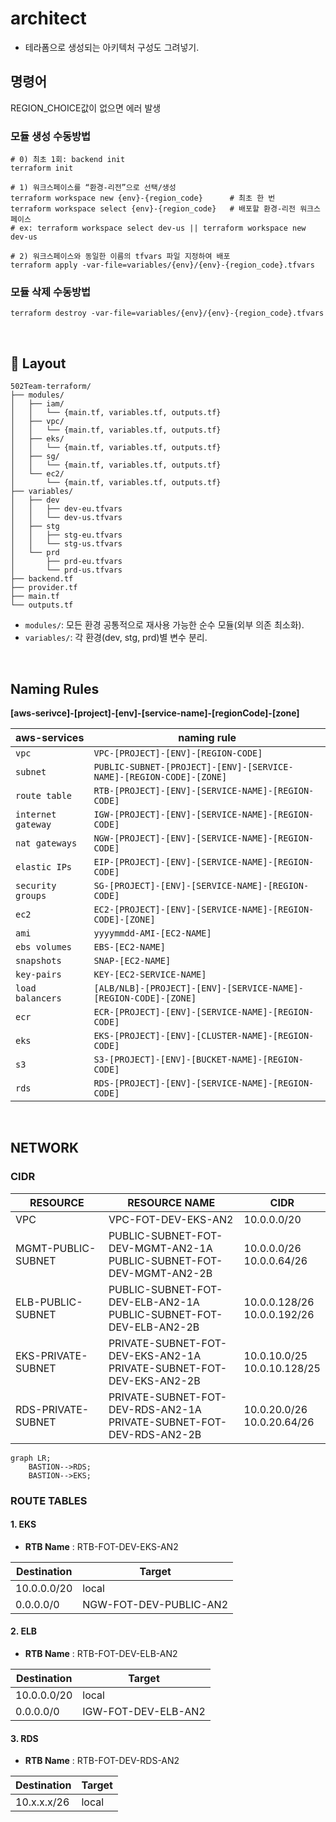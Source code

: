 # architect  
- 테라폼으로 생성되는 아키텍처 구성도 그려넣기.

## 명령어
REGION_CHOICE값이 없으면 에러 발생  

### 모듈 생성 수동방법
```
# 0) 최초 1회: backend init
terraform init

# 1) 워크스페이스를 “환경-리전”으로 선택/생성
terraform workspace new {env}-{region_code}      # 최초 한 번
terraform workspace select {env}-{region_code}   # 배포할 환경-리전 워크스페이스
# ex: terraform workspace select dev-us || terraform workspace new dev-us

# 2) 워크스페이스와 동일한 이름의 tfvars 파일 지정하여 배포
terraform apply -var-file=variables/{env}/{env}-{region_code}.tfvars
```

### 모듈 삭제 수동방법
```
terraform destroy -var-file=variables/{env}/{env}-{region_code}.tfvars
```
<br>

## 📁 Layout
```
502Team-terraform/
├── modules/
│   ├── iam/ 
│   │   └── {main.tf, variables.tf, outputs.tf}
│   ├── vpc/
│   │   └── {main.tf, variables.tf, outputs.tf}
│   ├── eks/
│   │   └── {main.tf, variables.tf, outputs.tf}
│   ├── sg/
│   │   └── {main.tf, variables.tf, outputs.tf}
│   └── ec2/
│       └── {main.tf, variables.tf, outputs.tf}
├── variables/
│   ├── dev
│   │   ├── dev-eu.tfvars
│   │   └── dev-us.tfvars
│   ├── stg
│   │   ├── stg-eu.tfvars
│   │   └── stg-us.tfvars
│   └── prd
│       ├── prd-eu.tfvars
│       └── prd-us.tfvars
├── backend.tf
├── provider.tf
├── main.tf
└── outputs.tf
```

- `modules/`: 모든 환경 공통적으로 재사용 가능한 순수 모듈(외부 의존 최소화).   
- `variables/`: 각 환경(dev, stg, prd)별 변수 분리.
<br>

## Naming Rules
**[aws-serivce]-[project]-[env]-[service-name]-[regionCode]-[zone]**  

| aws-services       | naming rule                                                         |
| ------------------ | ------------------------------------------------------------------- |
| `vpc`              | `VPC-[PROJECT]-[ENV]-[REGION-CODE]`                                 |
| `subnet`           | `PUBLIC-SUBNET-[PROJECT]-[ENV]-[SERVICE-NAME]-[REGION-CODE]-[ZONE]` |
| `route table`      | `RTB-[PROJECT]-[ENV]-[SERVICE-NAME]-[REGION-CODE]`                  |
| `internet gateway` | `IGW-[PROJECT]-[ENV]-[SERVICE-NAME]-[REGION-CODE]`                  |
| `nat gateways`     | `NGW-[PROJECT]-[ENV]-[SERVICE-NAME]-[REGION-CODE]`                  |
| `elastic IPs`      | `EIP-[PROJECT]-[ENV]-[SERVICE-NAME]-[REGION-CODE] `                 | 
| `security groups`  | `SG-[PROJECT]-[ENV]-[SERVICE-NAME]-[REGION-CODE] `                  | 
| `ec2`              | `EC2-[PROJECT]-[ENV]-[SERVICE-NAME]-[REGION-CODE]-[ZONE]`           |
| `ami`              | `yyyymmdd-AMI-[EC2-NAME]`                                           |
| `ebs volumes`      | `EBS-[EC2-NAME]`                                                    |
| `snapshots`        | `SNAP-[EC2-NAME] `                                                  | 
| `key-pairs`        | `KEY-[EC2-SERVICE-NAME]`                                            |
| `load balancers`   | `[ALB/NLB]-[PROJECT]-[ENV]-[SERVICE-NAME]-[REGION-CODE]-[ZONE]`     |
| `ecr`              | `ECR-[PROJECT]-[ENV]-[SERVICE-NAME]-[REGION-CODE]`                  |
| `eks`              | `EKS-[PROJECT]-[ENV]-[CLUSTER-NAME]-[REGION-CODE]`                  |
| `s3`               | `S3-[PROJECT]-[ENV]-[BUCKET-NAME]-[REGION-CODE]`                    |
| `rds`              | `RDS-[PROJECT]-[ENV]-[SERVICE-NAME]-[REGION-CODE]`                  |
<br>

## NETWORK
### CIDR  
| RESOURCE           | RESOURCE NAME                                                            | CIDR                            |
| ------------------ | -------------------------------------------------------------------------| ------------------------------- |
| VPC                | VPC-FOT-DEV-EKS-AN2                                                      | 10.0.0.0/20                     |
| MGMT-PUBLIC-SUBNET | PUBLIC-SUBNET-FOT-DEV-MGMT-AN2-1A <br> PUBLIC-SUBNET-FOT-DEV-MGMT-AN2-2B | 10.0.0.0/26 <br> 10.0.0.64/26   |
| ELB-PUBLIC-SUBNET  | PUBLIC-SUBNET-FOT-DEV-ELB-AN2-1A <br> PUBLIC-SUBNET-FOT-DEV-ELB-AN2-2B   | 10.0.0.128/26 <br> 10.0.0.192/26|
| EKS-PRIVATE-SUBNET | PRIVATE-SUBNET-FOT-DEV-EKS-AN2-1A <br> PRIVATE-SUBNET-FOT-DEV-EKS-AN2-2B | 10.0.10.0/25 <br> 10.0.10.128/25|
| RDS-PRIVATE-SUBNET | PRIVATE-SUBNET-FOT-DEV-RDS-AN2-1A <br> PRIVATE-SUBNET-FOT-DEV-RDS-AN2-2B | 10.0.20.0/26 <br> 10.0.20.64/26 |

```mermaid
graph LR; 
    BASTION-->RDS;
    BASTION-->EKS;
```
<!-- TD(Top Down)    : 세로 방향으로 다이어그램 생성 -->
<!-- LR(Left Right)  : 가로 방향으로 다이어그램 생성 -->

### ROUTE TABLES
#### 1. EKS  
- **RTB Name** : RTB-FOT-DEV-EKS-AN2  

| Destination | Target                 |
| ----------- | ---------------------- |
| 10.0.0.0/20 | local                  |
| 0.0.0.0/0   | NGW-FOT-DEV-PUBLIC-AN2 |

#### 2. ELB  
- **RTB Name** : RTB-FOT-DEV-ELB-AN2  

| Destination | Target              |
| ----------- | ------------------- |
| 10.0.0.0/20 | local               |
| 0.0.0.0/0   | IGW-FOT-DEV-ELB-AN2 |

#### 3. RDS  
- **RTB Name** : RTB-FOT-DEV-RDS-AN2  

| Destination | Target              |
| ----------- | ------------------- |
| 10.x.x.x/26 | local               |
